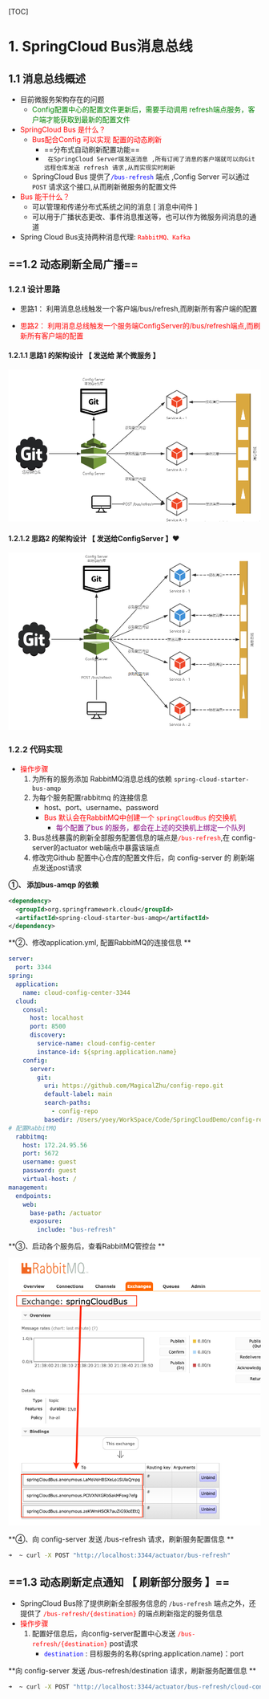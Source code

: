 [TOC]

# 1. SpringCloud Bus消息总线

## 1.1 消息总线概述

- 目前微服务架构存在的问题
  - <font color=green>Config配置中心的配置文件更新后，需要手动调用 refresh端点服务，客户端才能获取到最新的配置文件</font> 
- <font color=red>SpringCloud Bus 是什么？</font>
  - <font color=red>Bus配合Config 可以实现 配置的动态刷新</font>
    - ==分布式自动刷新配置功能==
    - ` 在SpringCloud Server端发送消息 ,所有订阅了消息的客户端就可以向Git远程仓库发送 refresh 请求,从而实现实时刷新` 
  - SpringCloud Bus  提供了<font color=blue>`/bus-refresh`</font>  端点 ,Config Server 可以通过`POST` 请求这个接口,从而刷新微服务的配置文件
- <font color=red>Bus 能干什么？</font>
  - 可以管理和传递分布式系统之间的消息 [ 消息中间件 ]
  - 可以用于广播状态更改、事件消息推送等，也可以作为微服务间消息的通道
- Spring Cloud Bus支持两种消息代理: <font color=red>`RabbitMQ、Kafka`</font>



## ==1.2 动态刷新全局广播==

### 1.2.1 设计思路

- 思路1： 利用消息总线触发一个客户端/bus/refresh,而刷新所有客户端的配置

- <font color=red>思路2： 利用消息总线触发一个服务端ConfigServer的/bus/refresh端点,而刷新所有客户端的配置</font>

#### 1.2.1.1 **思路1 的架构设计 【 发送给 某个微服务 】**

<img src="image/7.%E6%B6%88%E6%81%AF%E6%80%BB%E7%BA%BF-%20Bus/image-20201212201837323.png" alt="image-20201212201837323" style="zoom:75%;" />

#### 1.2.1.2 **思路2 的架构设计 【 发送给ConfigServer 】:heart:**

<img src="image/7.%E6%B6%88%E6%81%AF%E6%80%BB%E7%BA%BF-%20Bus/image-20201212202219623.png" alt="image-20201212202219623" style="zoom:67%;" />

### 1.2.2 代码实现

- <font color=red>操作步骤</font>
  1. 为所有的服务添加 RabbitMQ消息总线的依赖 `spring-cloud-starter-bus-amqp`
  2. 为每个服务配置rabbitmq 的连接信息
     - host、port、username、password
     - <font color=red>Bus 默认会在RabbitMQ中创建一个 `springCloudBus` 的交换机</font>
       - <font color=purple>每个配置了bus 的服务，都会在上述的交换机上绑定一个队列</font>
  3. Bus总线暴露的刷新全部服务配置信息的端点是<font color=red>`/bus-refresh`</font>,在 config-server的actuator web端点中暴露该端点
  4. 修改完Github 配置中心仓库的配置文件后，向 config-server 的 刷新端点发送post请求

**①、 添加bus-amqp 的依赖**

```xml
<dependency>
  <groupId>org.springframework.cloud</groupId>
  <artifactId>spring-cloud-starter-bus-amqp</artifactId>
</dependency>
```

**②、修改application.yml, 配置RabbitMQ的连接信息 **

```yml
server:
  port: 3344
spring:
  application:
    name: cloud-config-center-3344
  cloud:
    consul:
      host: localhost
      port: 8500
      discovery:
        service-name: cloud-config-center
        instance-id: ${spring.application.name}
    config:
      server:
        git:
          uri: https://github.com/MagicalZhu/config-repo.git
          default-label: main
          search-paths:
            - config-repo
          basedir: /Users/yoey/WorkSpace/Code/SpringCloudDemo/config-repo
# 配置RabbitMQ
  rabbitmq:
    host: 172.24.95.56
    port: 5672
    username: guest
    password: guest
    virtual-host: /
management:
  endpoints:
    web:
      base-path: /actuator
      exposure:
        include: "bus-refresh"
```



**③、启动各个服务后，查看RabbitMQ管控台 **

<img src="image/7.%E6%B6%88%E6%81%AF%E6%80%BB%E7%BA%BF-%20Bus/image-20201212213924792.png" alt="image-20201212213924792" style="zoom:75%;" />

**④、向 config-server 发送 /bus-refresh 请求，刷新服务配置信息 **

```bash
➜  ~ curl -X POST "http://localhost:3344/actuator/bus-refresh"
```



## ==1.3 动态刷新定点通知 【 刷新部分服务 】==

- SpringCloud Bus除了提供刷新全部服务信息的 `/bus-refresh` 端点之外，还提供了 <font color=red>`/bus-refresh/{destination}`</font>  的端点刷新指定的服务信息
- <font color=red>操作步骤</font>
  1. 配置好信息后，向config-server配置中心发送 <font color=red>`/bus-refresh/{destination}`</font>  post请求
     - <font color=blue>`destination`</font> : 目标服务的名称(spring.application.name)：port

**向 config-server 发送 /bus-refresh/destination 请求，刷新服务配置信息 **

```bash
➜  ~ curl -X POST "http://localhost:3344/actuator/bus-refresh/cloud-config-client-3355:3355"
```



















































